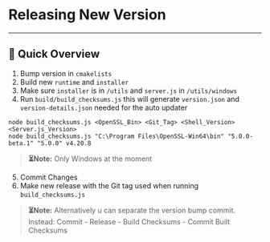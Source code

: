 # Releasing New Version

---

## 🚀 Quick Overview

1. Bump version in ``cmakelists``
2. Build new ``runtime`` and `installer`
3. Make sure `installer` is in `/utils` and `server.js` in `/utils/windows`
4. Run ``build/build_checksums.js`` this will generate `version.json` and `version-details.json` needed for the auto updater
```
node build_checksums.js <OpenSSL_Bin> <Git_Tag> <Shell_Version> <Server.js_Version>
node build_checksums.js "C:\Program Files\OpenSSL-Win64\bin" "5.0.0-beta.1" "5.0.0" v4.20.8
```
> **⏳Note:** Only Windows at the moment

5. Commit Changes
6. Make new release with the Git tag used when running ``build_checksums.js``

> **⏳Note:** Alternatively u can separate the version bump commit. Instead:
> Commit - Release - Build Checksums - Commit Built Checksums